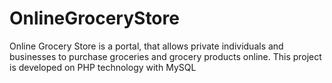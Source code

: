 # OnlineGroceryStore
Online Grocery Store is a portal, that allows private individuals and businesses to purchase groceries and grocery products online. This project is developed on PHP technology with MySQL
